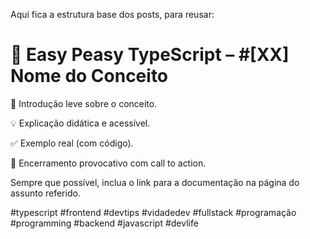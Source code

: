 Aqui fica a estrutura base dos posts, para reusar:

# 🧠 Easy Peasy TypeScript – #[XX] Nome do Conceito

🧠 Introdução leve sobre o conceito.

💡 Explicação didática e acessível.

✅ Exemplo real (com código).

🎯 Encerramento provocativo com call to action.

Sempre que possível, inclua o link para a documentação na página do assunto referido.

#typescript #frontend #devtips #vidadedev #fullstack #programação #programming #backend #javascript #devlife
